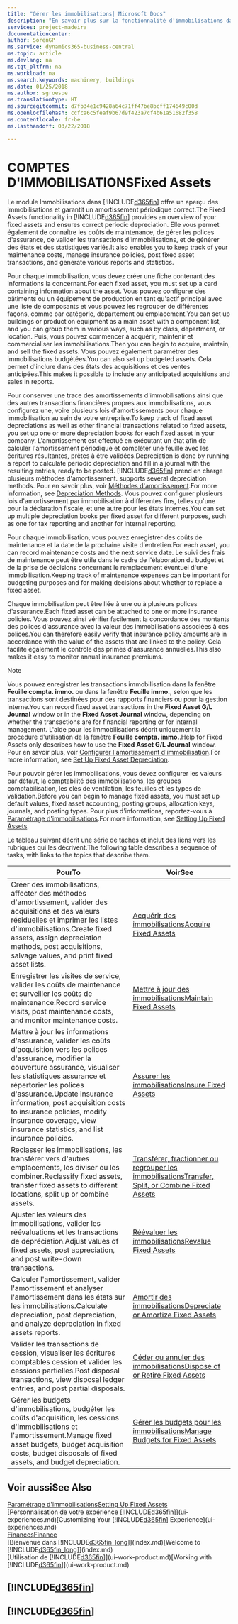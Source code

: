 ```yaml
---
title: "Gérer les immobilisations| Microsoft Docs"
description: "En savoir plus sur la fonctionnalité d'immobilisations dans Financials et affichez un aperçu de l'utilisation des immobilisations."
services: project-madeira
documentationcenter: 
author: SorenGP
ms.service: dynamics365-business-central
ms.topic: article
ms.devlang: na
ms.tgt_pltfrm: na
ms.workload: na
ms.search.keywords: machinery, buildings
ms.date: 01/25/2018
ms.author: sgroespe
ms.translationtype: HT
ms.sourcegitcommit: d7fb34e1c9428a64c71ff47be8bcff174649c00d
ms.openlocfilehash: ccfca6c5feaf9b67d9f423a7cf4b61a51682f358
ms.contentlocale: fr-be
ms.lasthandoff: 03/22/2018

---
```

# <a name="fixed-assets"></a><span data-ttu-id="63083-103">COMPTES D'IMMOBILISATIONS</span><span class="sxs-lookup"><span data-stu-id="63083-103">Fixed Assets</span></span>
<span data-ttu-id="63083-104">Le module Immobilisations dans [!INCLUDE[d365fin](includes/d365fin_md.md)] offre un aperçu des immobilisations et garantit un amortissement périodique correct.</span><span class="sxs-lookup"><span data-stu-id="63083-104">The Fixed Assets functionality in [!INCLUDE[d365fin](includes/d365fin_md.md)] provides an overview of your fixed assets and ensures correct periodic depreciation.</span></span> <span data-ttu-id="63083-105">Elle vous permet également de connaître les coûts de maintenance, de gérer les polices d'assurance, de valider les transactions d'immobilisations, et de générer des états et des statistiques variés.</span><span class="sxs-lookup"><span data-stu-id="63083-105">It also enables you to keep track of your maintenance costs, manage insurance policies, post fixed asset transactions, and generate various reports and statistics.</span></span>

<span data-ttu-id="63083-106">Pour chaque immobilisation, vous devez créer une fiche contenant des informations la concernant.</span><span class="sxs-lookup"><span data-stu-id="63083-106">For each fixed asset, you must set up a card containing information about the asset.</span></span> <span data-ttu-id="63083-107">Vous pouvez configurer des bâtiments ou un équipement de production en tant qu'actif principal avec une liste de composants et vous pouvez les regrouper de différentes façons, comme par catégorie, département ou emplacement.</span><span class="sxs-lookup"><span data-stu-id="63083-107">You can set up buildings or production equipment as a main asset with a component list, and you can group them in various ways, such as by class, department, or location.</span></span> <span data-ttu-id="63083-108">Puis, vous pouvez commencer à acquérir, maintenir et commercialiser les immobilisations.</span><span class="sxs-lookup"><span data-stu-id="63083-108">Then you can begin to acquire, maintain, and sell the fixed assets.</span></span> <span data-ttu-id="63083-109">Vous pouvez également paramétrer des immobilisations budgétées.</span><span class="sxs-lookup"><span data-stu-id="63083-109">You can also set up budgeted assets.</span></span> <span data-ttu-id="63083-110">Cela permet d'inclure dans des états des acquisitions et des ventes anticipées.</span><span class="sxs-lookup"><span data-stu-id="63083-110">This makes it possible to include any anticipated acquisitions and sales in reports.</span></span>

<span data-ttu-id="63083-111">Pour conserver une trace des amortissements d'immobilisations ainsi que des autres transactions financières propres aux immobilisations, vous configurez une, voire plusieurs lois d'amortissements pour chaque immobilisation au sein de votre entreprise.</span><span class="sxs-lookup"><span data-stu-id="63083-111">To keep track of fixed asset depreciations as well as other financial transactions related to fixed assets, you set up one or more depreciation books for each fixed asset in your company.</span></span> <span data-ttu-id="63083-112">L'amortissement est effectué en exécutant un état afin de calculer l'amortissement périodique et compléter une feuille avec les écritures résultantes, prêtes à être validées.</span><span class="sxs-lookup"><span data-stu-id="63083-112">Depreciation is done by running a report to calculate periodic depreciation and fill in a journal with the resulting entries, ready to be posted.</span></span> [!INCLUDE[d365fin](includes/d365fin_md.md)]<span data-ttu-id="63083-113"> prend en charge plusieurs méthodes d'amortissement.</span><span class="sxs-lookup"><span data-stu-id="63083-113"> supports several depreciation methods.</span></span> <span data-ttu-id="63083-114">Pour en savoir plus, voir [Méthodes d'amortissement](fa-depreciation-methods.md).</span><span class="sxs-lookup"><span data-stu-id="63083-114">For more information, see [Depreciation Methods](fa-depreciation-methods.md).</span></span> <span data-ttu-id="63083-115">Vous pouvez configurer plusieurs lois d'amortissement par immobilisation à différentes fins, telles qu'une pour la déclaration fiscale, et une autre pour les états internes.</span><span class="sxs-lookup"><span data-stu-id="63083-115">You can set up multiple depreciation books per fixed asset for different purposes, such as one for tax reporting and another for internal reporting.</span></span>

<span data-ttu-id="63083-116">Pour chaque immobilisation, vous pouvez enregistrer des coûts de maintenance et la date de la prochaine visite d'entretien.</span><span class="sxs-lookup"><span data-stu-id="63083-116">For each asset, you can record maintenance costs and the next service date.</span></span> <span data-ttu-id="63083-117">Le suivi des frais de maintenance peut être utile dans le cadre de l'élaboration du budget et de la prise de décisions concernant le remplacement éventuel d'une immobilisation.</span><span class="sxs-lookup"><span data-stu-id="63083-117">Keeping track of maintenance expenses can be important for budgeting purposes and for making decisions about whether to replace a fixed asset.</span></span>

<span data-ttu-id="63083-118">Chaque immobilisation peut être liée à une ou à plusieurs polices d'assurance.</span><span class="sxs-lookup"><span data-stu-id="63083-118">Each fixed asset can be attached to one or more insurance policies.</span></span> <span data-ttu-id="63083-119">Vous pouvez ainsi vérifier facilement la concordance des montants des polices d'assurance avec la valeur des immobilisations associées à ces polices.</span><span class="sxs-lookup"><span data-stu-id="63083-119">You can therefore easily verify that insurance policy amounts are in accordance with the value of the assets that are linked to the policy.</span></span> <span data-ttu-id="63083-120">Cela facilite également le contrôle des primes d'assurance annuelles.</span><span class="sxs-lookup"><span data-stu-id="63083-120">This also makes it easy to monitor annual insurance premiums.</span></span>

> [!NOTE]  
>   <span data-ttu-id="63083-121">Vous pouvez enregistrer les transactions immobilisation dans la fenêtre **Feuille compta. immo.** ou dans la fenêtre **Feuille immo.**, selon que les transactions sont destinées pour des rapports financiers ou pour la gestion interne.</span><span class="sxs-lookup"><span data-stu-id="63083-121">You can record fixed asset transactions in the **Fixed Asset G/L Journal** window or in the **Fixed Asset Journal** window, depending on whether the transactions are for financial reporting or for internal management.</span></span> <span data-ttu-id="63083-122">L'aide pour les immobilisations décrit uniquement la procédure d'utilisation de la fenêtre **Feuille compta. immo.**.</span><span class="sxs-lookup"><span data-stu-id="63083-122">Help for Fixed Assets only describes how to use the **Fixed Asset G/L Journal** window.</span></span> <span data-ttu-id="63083-123">Pour en savoir plus, voir [Configurer l'amortissement d'immobilisation](fa-how-setup-depreciation.md).</span><span class="sxs-lookup"><span data-stu-id="63083-123">For more information, see [Set Up Fixed Asset Depreciation](fa-how-setup-depreciation.md).</span></span>

<span data-ttu-id="63083-124">Pour pouvoir gérer les immobilisations, vous devez configurer les valeurs par défaut, la comptabilité des immobilisations, les groupes comptabilisation, les clés de ventilation, les feuilles et les types de validation.</span><span class="sxs-lookup"><span data-stu-id="63083-124">Before you can begin to manage fixed assets, you must set up default values, fixed asset accounting, posting groups, allocation keys, journals, and posting types.</span></span> <span data-ttu-id="63083-125">Pour plus d'informations, reportez-vous à [Paramétrage d'immobilisations](fa-setup.md).</span><span class="sxs-lookup"><span data-stu-id="63083-125">For more information, see [Setting Up Fixed Assets](fa-setup.md).</span></span>

<span data-ttu-id="63083-126">Le tableau suivant décrit une série de tâches et inclut des liens vers les rubriques qui les décrivent.</span><span class="sxs-lookup"><span data-stu-id="63083-126">The following table describes a sequence of tasks, with links to the topics that describe them.</span></span>

| <span data-ttu-id="63083-127">Pour</span><span class="sxs-lookup"><span data-stu-id="63083-127">To</span></span> | <span data-ttu-id="63083-128">Voir</span><span class="sxs-lookup"><span data-stu-id="63083-128">See</span></span> |
| --- | --- |
| <span data-ttu-id="63083-129">Créer des immobilisations, affecter des méthodes d'amortissement, valider des acquisitions et des valeurs résiduelles et imprimer les listes d'immobilisations.</span><span class="sxs-lookup"><span data-stu-id="63083-129">Create fixed assets, assign depreciation methods, post acquisitions, salvage values, and print fixed asset lists.</span></span> |[<span data-ttu-id="63083-130">Acquérir des immobilisations</span><span class="sxs-lookup"><span data-stu-id="63083-130">Acquire Fixed Assets</span></span>](fa-how-acquire.md) |
| <span data-ttu-id="63083-131">Enregistrer les visites de service, valider les coûts de maintenance et surveiller les coûts de maintenance.</span><span class="sxs-lookup"><span data-stu-id="63083-131">Record service visits, post maintenance costs, and monitor maintenance costs.</span></span> |[<span data-ttu-id="63083-132">Mettre à jour des immobilisations</span><span class="sxs-lookup"><span data-stu-id="63083-132">Maintain Fixed Assets</span></span>](fa-how-maintain.md) |
| <span data-ttu-id="63083-133">Mettre à jour les informations d'assurance, valider les coûts d'acquisition vers les polices d'assurance, modifier la couverture assurance, visualiser les statistiques assurance et répertorier les polices d'assurance.</span><span class="sxs-lookup"><span data-stu-id="63083-133">Update insurance information, post acquisition costs to insurance policies, modify insurance coverage, view insurance statistics, and list insurance policies.</span></span> |[<span data-ttu-id="63083-134">Assurer les immobilisations</span><span class="sxs-lookup"><span data-stu-id="63083-134">Insure Fixed Assets</span></span>](fa-how-insure.md) |
| <span data-ttu-id="63083-135">Reclasser les immobilisations, les transférer vers d'autres emplacements, les diviser ou les combiner.</span><span class="sxs-lookup"><span data-stu-id="63083-135">Reclassify fixed assets, transfer fixed assets to different locations, split up or combine assets.</span></span> |[<span data-ttu-id="63083-136">Transférer, fractionner ou regrouper les immobilisations</span><span class="sxs-lookup"><span data-stu-id="63083-136">Transfer, Split, or Combine Fixed Assets</span></span>](fa-how-trans-split-combine.md) |
| <span data-ttu-id="63083-137">Ajuster les valeurs des immobilisations, valider les réévaluations et les transactions de dépréciation.</span><span class="sxs-lookup"><span data-stu-id="63083-137">Adjust values of fixed assets, post appreciation, and post write-down transactions.</span></span> |[<span data-ttu-id="63083-138">Réévaluer les immobilisations</span><span class="sxs-lookup"><span data-stu-id="63083-138">Revalue Fixed Assets</span></span>](fa-how-revalue.md) |
| <span data-ttu-id="63083-139">Calculer l'amortissement, valider l'amortissement et analyser l'amortissement dans les états sur les immobilisations.</span><span class="sxs-lookup"><span data-stu-id="63083-139">Calculate depreciation, post depreciation, and  analyze depreciation in fixed assets reports.</span></span> |[<span data-ttu-id="63083-140">Amortir des immobilisations</span><span class="sxs-lookup"><span data-stu-id="63083-140">Depreciate or Amortize Fixed Assets</span></span>](fa-how-depreciate-amortize.md) |
| <span data-ttu-id="63083-141">Valider les transactions de cession, visualiser les écritures comptables cession et valider les cessions partielles.</span><span class="sxs-lookup"><span data-stu-id="63083-141">Post disposal transactions, view disposal ledger entries, and post partial disposals.</span></span> |[<span data-ttu-id="63083-142">Céder ou annuler des immobilisations</span><span class="sxs-lookup"><span data-stu-id="63083-142">Dispose of or Retire Fixed Assets</span></span>](fa-how-dispose-retire.md) |
| <span data-ttu-id="63083-143">Gérer les budgets d'immobilisations, budgéter les coûts d'acquisition, les cessions d'immobilisations et l'amortissement.</span><span class="sxs-lookup"><span data-stu-id="63083-143">Manage fixed asset budgets, budget acquisition costs, budget disposals of fixed assets, and budget depreciation.</span></span> |[<span data-ttu-id="63083-144">Gérer les budgets pour les immobilisations</span><span class="sxs-lookup"><span data-stu-id="63083-144">Manage Budgets for Fixed Assets</span></span>](fa-how-manage-budgets.md) |

## <a name="see-also"></a><span data-ttu-id="63083-145">Voir aussi</span><span class="sxs-lookup"><span data-stu-id="63083-145">See Also</span></span>
[<span data-ttu-id="63083-146">Paramétrage d'immobilisations</span><span class="sxs-lookup"><span data-stu-id="63083-146">Setting Up Fixed Assets</span></span>](fa-setup.md)  
<span data-ttu-id="63083-147">[Personnalisation de votre expérience [!INCLUDE[d365fin](includes/d365fin_md.md)]](ui-experiences.md)</span><span class="sxs-lookup"><span data-stu-id="63083-147">[Customizing Your [!INCLUDE[d365fin](includes/d365fin_md.md)] Experience](ui-experiences.md)</span></span>  
[<span data-ttu-id="63083-148">Finances</span><span class="sxs-lookup"><span data-stu-id="63083-148">Finance</span></span>](finance.md)  
<span data-ttu-id="63083-149">[Bienvenue dans [!INCLUDE[d365fin_long](includes/d365fin_long_md.md)]](index.md)</span><span class="sxs-lookup"><span data-stu-id="63083-149">[Welcome to [!INCLUDE[d365fin_long](includes/d365fin_long_md.md)]](index.md)</span></span>  
<span data-ttu-id="63083-150">[Utilisation de [!INCLUDE[d365fin](includes/d365fin_md.md)]](ui-work-product.md)</span><span class="sxs-lookup"><span data-stu-id="63083-150">[Working with [!INCLUDE[d365fin](includes/d365fin_md.md)]](ui-work-product.md)</span></span>

## [!INCLUDE[d365fin](includes/free_trial_md.md)]  
## [!INCLUDE[d365fin](includes/training_link_md.md)]

